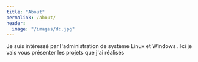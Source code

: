 ```yaml
---
title: "About"
permalink: /about/
header:
  image: "/images/dc.jpg"
---
```


Je suis intéressé par l'administration de système Linux et Windows . Ici je vais vous présenter les projets que j'ai réalisés 
